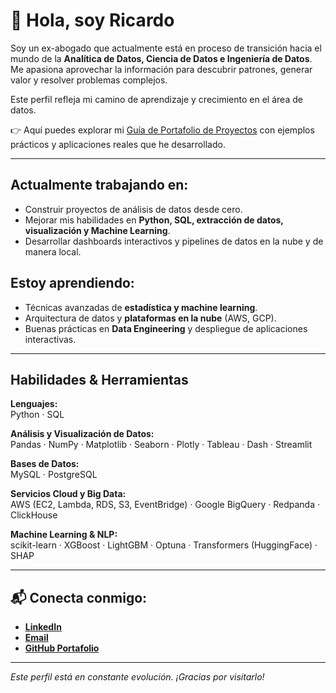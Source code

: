 # 👋 Hola, soy Ricardo

Soy un ex-abogado que actualmente está en proceso de transición hacia el mundo de la **Analítica de Datos, Ciencia de Datos e Ingeniería de Datos**.  
Me apasiona aprovechar la información para descubrir patrones, generar valor y resolver problemas complejos.

Este perfil refleja mi camino de aprendizaje y crecimiento en el área de datos. 

👉 Aquí puedes explorar mi [Guía de Portafolio de Proyectos](#) con ejemplos prácticos y aplicaciones reales que he desarrollado.

---

## Actualmente trabajando en:
- Construir proyectos de análisis de datos desde cero.
- Mejorar mis habilidades en **Python, SQL, extracción de datos, visualización y Machine Learning**.
- Desarrollar dashboards interactivos y pipelines de datos en la nube y de manera local.

## Estoy aprendiendo:
- Técnicas avanzadas de **estadística y machine learning**.
- Arquitectura de datos y **plataformas en la nube** (AWS, GCP).
- Buenas prácticas en **Data Engineering** y despliegue de aplicaciones interactivas.

---

## Habilidades & Herramientas

**Lenguajes:**  
Python · SQL  

**Análisis y Visualización de Datos:**  
Pandas · NumPy · Matplotlib · Seaborn · Plotly · Tableau · Dash · Streamlit  

**Bases de Datos:**  
MySQL · PostgreSQL  

**Servicios Cloud y Big Data:**  
AWS (EC2, Lambda, RDS, S3, EventBridge) · Google BigQuery · Redpanda · ClickHouse  

**Machine Learning & NLP:**  
scikit-learn · XGBoost · LightGBM · Optuna · Transformers (HuggingFace) · SHAP  

---

## 📬 Conecta conmigo:
- **[LinkedIn](https://www.linkedin.com/in/ricardourdanetacastro/)**
- **[Email](mailto:ricardourdanetacastro@gmail.com)**
- **[GitHub Portafolio](https://github.com/Ricardouchub?tab=repositories)**

---

*Este perfil está en constante evolución. ¡Gracias por visitarlo!*
